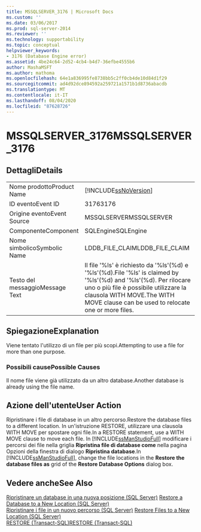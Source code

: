 ```yaml
---
title: MSSQLSERVER_3176 | Microsoft Docs
ms.custom: ''
ms.date: 03/06/2017
ms.prod: sql-server-2014
ms.reviewer: ''
ms.technology: supportability
ms.topic: conceptual
helpviewer_keywords:
- 3176 (Database Engine error)
ms.assetid: 4be24c64-2d52-4cb4-b4d7-36efbe4555b6
author: MashaMSFT
ms.author: mathoma
ms.openlocfilehash: 64e1a836995fe8738bb5c2ff0cb4de10d84d1f29
ms.sourcegitcommit: ad4d92dce894592a259721a1571b1d8736abacdb
ms.translationtype: MT
ms.contentlocale: it-IT
ms.lasthandoff: 08/04/2020
ms.locfileid: "87628726"
---
```

# <a name="mssqlserver_3176"></a><span data-ttu-id="05e8d-102">MSSQLSERVER_3176</span><span class="sxs-lookup"><span data-stu-id="05e8d-102">MSSQLSERVER_3176</span></span>
    
## <a name="details"></a><span data-ttu-id="05e8d-103">Dettagli</span><span class="sxs-lookup"><span data-stu-id="05e8d-103">Details</span></span>  
  
|||  
|-|-|  
|<span data-ttu-id="05e8d-104">Nome prodotto</span><span class="sxs-lookup"><span data-stu-id="05e8d-104">Product Name</span></span>|[!INCLUDE[ssNoVersion](../../includes/ssnoversion-md.md)]|  
|<span data-ttu-id="05e8d-105">ID evento</span><span class="sxs-lookup"><span data-stu-id="05e8d-105">Event ID</span></span>|<span data-ttu-id="05e8d-106">3176</span><span class="sxs-lookup"><span data-stu-id="05e8d-106">3176</span></span>|  
|<span data-ttu-id="05e8d-107">Origine evento</span><span class="sxs-lookup"><span data-stu-id="05e8d-107">Event Source</span></span>|<span data-ttu-id="05e8d-108">MSSQLSERVER</span><span class="sxs-lookup"><span data-stu-id="05e8d-108">MSSQLSERVER</span></span>|  
|<span data-ttu-id="05e8d-109">Componente</span><span class="sxs-lookup"><span data-stu-id="05e8d-109">Component</span></span>|<span data-ttu-id="05e8d-110">SQLEngine</span><span class="sxs-lookup"><span data-stu-id="05e8d-110">SQLEngine</span></span>|  
|<span data-ttu-id="05e8d-111">Nome simbolico</span><span class="sxs-lookup"><span data-stu-id="05e8d-111">Symbolic Name</span></span>|<span data-ttu-id="05e8d-112">LDDB_FILE_CLAIM</span><span class="sxs-lookup"><span data-stu-id="05e8d-112">LDDB_FILE_CLAIM</span></span>|  
|<span data-ttu-id="05e8d-113">Testo del messaggio</span><span class="sxs-lookup"><span data-stu-id="05e8d-113">Message Text</span></span>|<span data-ttu-id="05e8d-114">Il file '%ls' è richiesto da '%ls'(%d) e '%ls'(%d).</span><span class="sxs-lookup"><span data-stu-id="05e8d-114">File '%ls' is claimed by '%ls'(%d) and '%ls'(%d).</span></span> <span data-ttu-id="05e8d-115">Per rilocare uno o più file è possibile utilizzare la clausola WITH MOVE.</span><span class="sxs-lookup"><span data-stu-id="05e8d-115">The WITH MOVE clause can be used to relocate one or more files.</span></span>|  
  
## <a name="explanation"></a><span data-ttu-id="05e8d-116">Spiegazione</span><span class="sxs-lookup"><span data-stu-id="05e8d-116">Explanation</span></span>  
 <span data-ttu-id="05e8d-117">Viene tentato l'utilizzo di un file per più scopi.</span><span class="sxs-lookup"><span data-stu-id="05e8d-117">Attempting to use a file for more than one purpose.</span></span>  
  
### <a name="possible-causes"></a><span data-ttu-id="05e8d-118">Possibili cause</span><span class="sxs-lookup"><span data-stu-id="05e8d-118">Possible Causes</span></span>  
 <span data-ttu-id="05e8d-119">Il nome file viene già utilizzato da un altro database.</span><span class="sxs-lookup"><span data-stu-id="05e8d-119">Another database is already using the file name.</span></span>  
  
## <a name="user-action"></a><span data-ttu-id="05e8d-120">Azione dell'utente</span><span class="sxs-lookup"><span data-stu-id="05e8d-120">User Action</span></span>  
 <span data-ttu-id="05e8d-121">Ripristinare i file di database in un altro percorso.</span><span class="sxs-lookup"><span data-stu-id="05e8d-121">Restore the database files to a different location.</span></span> <span data-ttu-id="05e8d-122">In un'istruzione RESTORE, utilizzare una clausola WITH MOVE per spostare ogni file.</span><span class="sxs-lookup"><span data-stu-id="05e8d-122">In a RESTORE statement, use a WITH MOVE clause to move each file.</span></span> <span data-ttu-id="05e8d-123">In [!INCLUDE[ssManStudioFull](../../includes/ssmanstudiofull-md.md)] modificare i percorsi dei file nella griglia **Ripristina file di database come** nella pagina Opzioni della finestra di dialogo **Ripristina database**.</span><span class="sxs-lookup"><span data-stu-id="05e8d-123">In [!INCLUDE[ssManStudioFull](../../includes/ssmanstudiofull-md.md)], change the file locations in the **Restore the database files as** grid of the **Restore Database Options** dialog box.</span></span>  
  
## <a name="see-also"></a><span data-ttu-id="05e8d-124">Vedere anche</span><span class="sxs-lookup"><span data-stu-id="05e8d-124">See Also</span></span>  
 <span data-ttu-id="05e8d-125">[Ripristinare un database in una nuova posizione &#40;SQL Server&#41;](../backup-restore/restore-a-database-to-a-new-location-sql-server.md) </span><span class="sxs-lookup"><span data-stu-id="05e8d-125">[Restore a Database to a New Location &#40;SQL Server&#41;](../backup-restore/restore-a-database-to-a-new-location-sql-server.md) </span></span>  
 <span data-ttu-id="05e8d-126">[Ripristinare i file in un nuovo percorso &#40;SQL Server&#41;](../backup-restore/restore-files-to-a-new-location-sql-server.md) </span><span class="sxs-lookup"><span data-stu-id="05e8d-126">[Restore Files to a New Location &#40;SQL Server&#41;](../backup-restore/restore-files-to-a-new-location-sql-server.md) </span></span>  
 [<span data-ttu-id="05e8d-127">RESTORE &#40;Transact-SQL&#41;</span><span class="sxs-lookup"><span data-stu-id="05e8d-127">RESTORE &#40;Transact-SQL&#41;</span></span>](/sql/t-sql/statements/restore-statements-transact-sql)  
  
  
